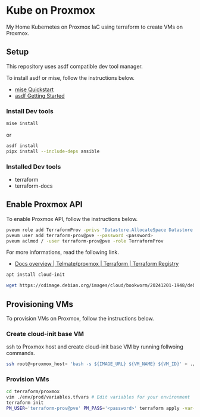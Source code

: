 # Kube on Proxmox
My Home Kubernetes on Proxmox IaC using terraform to create VMs on Proxmox.

## Setup
This repository uses asdf compatible dev tool manager.

To install asdf or mise, follow the instructions below.

- [mise Quickstart](https://github.com/jdx/mise?tab=readme-ov-file#quickstart)
- [asdf Getting Started](https://asdf-vm.com/guide/getting-started.html)

### Install Dev tools
```bash
mise install
```
or 
```bash
asdf install
pipx install --include-deps ansible
```

### Installed Dev tools
- terraform
- terraform-docs

## Enable Proxmox API
To enable Proxmox API, follow the instructions below.

``` bash
pveum role add TerraformProv -privs "Datastore.AllocateSpace Datastore.AllocateTemplate Datastore.Audit Pool.Allocate Sys.Audit Sys.Console Sys.Modify VM.Allocate VM.Audit VM.Clone VM.Config.CDROM VM.Config.Cloudinit VM.Config.CPU VM.Config.Disk VM.Config.HWType VM.Config.Memory VM.Config.Network VM.Config.Options VM.Migrate VM.Monitor VM.PowerMgmt SDN.Use"
pveum user add terraform-prov@pve --password <password>
pveum aclmod / -user terraform-prov@pve -role TerraformProv
```

For more informations, read the following link.
- [Docs overview | Telmate/proxmox | Terraform | Terraform Registry](https://registry.terraform.io/providers/Telmate/proxmox/latest/docs)

``` bash
apt install cloud-init

wget https://cdimage.debian.org/images/cloud/bookworm/20241201-1948/debian-12-genericcloud-amd64-20241201-1948.qcow2

```


## Provisioning VMs
To provision VMs on Proxmox, follow the instructions below.

### Create cloud-init base VM
ssh to Proxmox host and create cloud-init base VM by running follwoing commands.

``` bash
ssh root@<proxmox_host> 'bash -s ${IMAGE_URL} ${VM_NAME} ${VM_ID}' < ./scripts/create_base_vm.sh
```

### Provision VMs
``` bash
cd terraform/proxmox
vim ./env/prod/variables.tfvars # Edit variables for your environment
terraform init
PM_USER='terraform-prov@pve' PM_PASS='<password>' terraform apply -var-files=./env/prod/variables.tfvars
```

